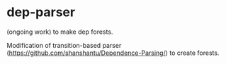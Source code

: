 # dep-parser
(ongoing work) to make dep forests.

Modification of transition-based parser (https://github.com/shanshantu/Dependence-Parsing/) to create forests.
